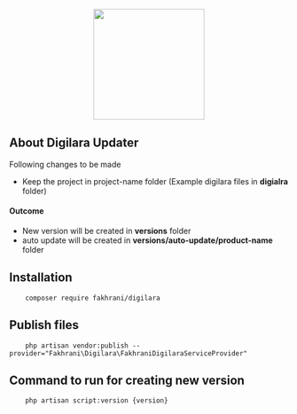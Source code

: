 <p align="center"><img src="https://digilara.ir/assets/img/logo.png" width="200px"></p>



## About Digilara Updater

Following changes to be made

- Keep the project in project-name folder (Example digilara files in **digialra** folder)

#### Outcome
- New version will be created in **versions** folder
- auto update will be created in **versions/auto-update/product-name** folder

## Installation

        composer require fakhrani/digilara
    
## Publish files
        php artisan vendor:publish --provider="Fakhrani\Digilara\FakhraniDigilaraServiceProvider"
    
## Command to run for creating new version
        php artisan script:version {version}

